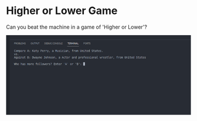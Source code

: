 # Higher or Lower Game
Can you beat the machine in a game of 'Higher or Lower'?

![alt text](./images/Screenshot%20from%202024-01-06%2010-22-58.png)